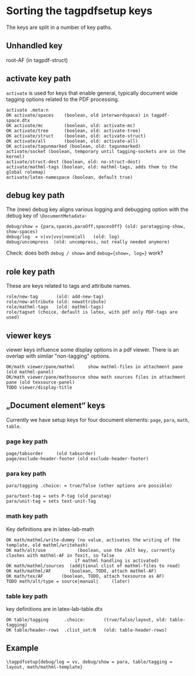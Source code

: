 # Sorting the tagpdfsetup keys

The keys are split in a number of key paths. 

## Unhandled key

root-AF (in tagpdf-struct)

## activate key path

`activate` is used for keys that enable general, typically document wide tagging options related
to the PDF processing.

```
activate .meta:n
OK activate/spaces    (boolean, old interwordspace) in tagpdf-space.dtx
OK activate/mc        (boolean, old: activate-mc)
OK activate/tree      (boolean, old: activate-tree)
OK activate/struct    (boolean, old: activate-struct)
OK activate/all       (boolean, old: activate-all)
OK activate/tagunmarked (boolean, old: tagunmarked)
activate/socket (boolean, temporary until tagging-sockets are in the kernel)
activate/struct-dest (boolean, old: no-struct-dest)
activate/mathml-tags (boolean, old: mathml-tags, adds them to the global rolemap)
activate/latex-namespace (boolean, default true)
```

## debug key path

The (new) debug key aligns various logging and debugging option with the debug key
of `\DocumentMetadata`-

```
debug/show = {para,spaces,paraOff,spacesOff} (old: paratagging-show, show-spaces)
debug/log  = v|vv|vvv|none|all   (old: log) 
debug/uncompress  (old: uncompress, not really needed anymore) 
```

Check: does both `debug / show=` and `debug={show=, log=}` work?

## role key path

These are keys related to tags and attribute names.

```
role/new-tag       (old: add-new-tag)
role/new-attribute (old: newattribute)
role/mathml-tags   (old: mathml-tags)  
role/tagset (choice, default is latex, with pdf only PDF-tags are used)
```

## viewer keys 

viewer keys influence some display options in a pdf viewer. There is an overlap with
similar "non-tagging" options. 

```
OK/math viewer/pane/mathml     show mathml-files in attachment pane (old mathml-panel)
OK/math viewer/pane/mathsource show math sources files in attachment pane (old texsource-panel)
TODO viewer/display-title   
``` 

## „Document element“ keys

Currently we have setup keys for four document elements: `page`, `para`, `math`, `table`.


### page key path

```
page/tabsorder     (old tabsorder)
page/exclude-header-footer (old exclude-header-footer)
```

### para key path

```
para/tagging .choice: = true/false (other options are possible)

para/text-tag = sets P-tag (old paratag)
para/unit-tag = sets text-unit-Tag 
```

### math key path

Key definitions are in latex-lab-math

```
OK math/mathml/write-dummy (no value, activates the writing of the template, old mathml/writehash)
OK math/alt/use            (boolean, use the /Alt key, currently clashes with mathml-AF in foxit, so false
                          if mathml handling is activated)  
OK math/mathml/sources  (additional clist of mathml-files to read)
OK math/mathml/AF       (boolean, TODO, attach mathml-AF)
OK math/tex/AF       (boolean, TODO, attach texsource as AF)
TODO math/alt/type = source|manual|     (later)                                                                               
```



### table key path

key definitions are in latex-lab-table.dtx

```           
OK table/tagging      .choice:       (true/false/layout, old: table-tagging)
OK table/header-rows  .clist_set:N   (old: table-header-rows)
```

## Example

`\tagpdfsetup{debug/log = vv, debug/show = para, table/tagging = layout, math/mathml-template}` 

